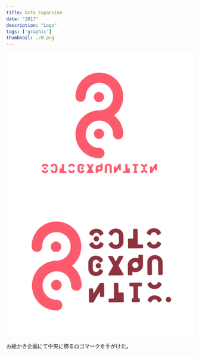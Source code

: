 ```yaml
---
title: Octo Expansion
date: "2017"
description: "Logo"
tags: ['graphic']
thumbnail: ./0.png
---
```


![1](./1.png)
![2](./2.png)

お絵かき企画にて中央に飾るロゴマークを手がけた。